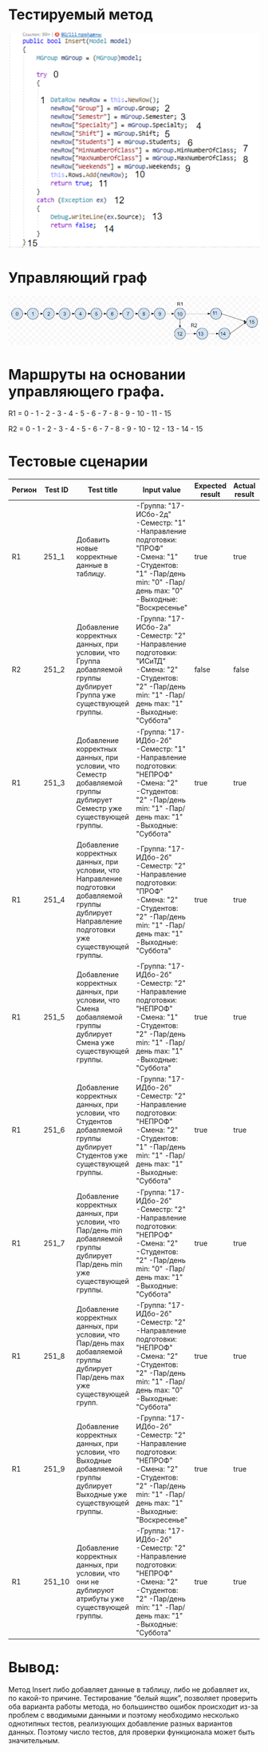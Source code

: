 # Тестируемый метод
![alt text](CODE.PNG "Тестируемый метод")
# Управляющий граф
![alt text](GRAPH.PNG "Тестируемый метод")

# Маршруты на основании управляющего графа.
R1 = 0 - 1 - 2 - 3 - 4 - 5 - 6 - 7 - 8 - 9 - 10 - 11 - 15

R2 = 0 - 1 - 2 - 3 - 4 - 5 - 6 - 7 - 8 - 9 - 10 - 12 - 13 - 14 - 15


# Тестовые сценарии
|Регион|Test ID|Test title|Input value|Expected result|Actual result|Test status|
| --- | --- | --- | --- | --- | --- | --- |
|R1| 251_1 |Добавить новые корректные данные в таблицу.|-Группа: "17-ИСбо-2д" -Семестр: "1" -Направление подготовки: "ПРОФ" -Смена: "1" -Студентов: "1" -Пар/день min: "0" -Пар/день max: "0" -Выходные: "Воскресенье"|true|true|Passed|
|R2| 251_2 |Добавление корректных данных, при условии, что Группа добавляемой группы дублирует Группа уже существующей группы.|-Группа: "17-ИСбо-2а" -Семестр: "2" -Направление подготовки: "ИСиТД" -Смена: "2" -Студентов: "2" -Пар/день min: "1" -Пар/день max: "1" -Выходные: "Суббота"|false|false|Passed|
|R1| 251_3 |Добавление корректных данных, при условии, что Семестр добавляемой группы дублирует Семестр уже существующей группы.|-Группа: "17-ИДбо-2б" -Семестр: "1" -Направление подготовки: "НЕПРОФ" -Смена: "2" -Студентов: "2" -Пар/день min: "1" -Пар/день max: "1" -Выходные: "Суббота"|true|true|Passed|
|R1| 251_4 |Добавление корректных данных, при условии, что Направление подготовки добавляемой группы дублирует Направление подготовки уже существующей группы.|-Группа: "17-ИДбо-2б" -Семестр: "2" -Направление подготовки: "ПРОФ" -Смена: "2" -Студентов: "2" -Пар/день min: "1" -Пар/день max: "1" -Выходные: "Суббота"|true|true|Passed|
|R1| 251_5 |Добавление корректных данных, при условии, что Смена добавляемой группы дублирует Смена уже существующей группы.|-Группа: "17-ИДбо-2б" -Семестр: "2" -Направление подготовки: "НЕПРОФ" -Смена: "1" -Студентов: "2" -Пар/день min: "1" -Пар/день max: "1" -Выходные: "Суббота"|true|true|Passed|
|R1| 251_6 |Добавление корректных данных, при условии, что Студентов добавляемой группы дублирует Студентов уже существующей группы.|-Группа: "17-ИДбо-2б" -Семестр: "2" -Направление подготовки: "НЕПРОФ" -Смена: "2" -Студентов: "1" -Пар/день min: "1" -Пар/день max: "1" -Выходные: "Суббота"|true|true|Passed|
|R1| 251_7 |Добавление корректных данных, при условии, что Пар/день min добавляемой группы дублирует Пар/день min уже существующей группы.|-Группа: "17-ИДбо-2б" -Семестр: "2" -Направление подготовки: "НЕПРОФ" -Смена: "2" -Студентов: "2" -Пар/день min: "0" -Пар/день max: "1" -Выходные: "Суббота"|true|true|Passed|
|R1| 251_8 |Добавление корректных данных, при условии, что Пар/день max добавляемой группы дублирует Пар/день max уже существующей групп.|-Группа: "17-ИДбо-2б" -Семестр: "2" -Направление подготовки: "НЕПРОФ" -Смена: "2" -Студентов: "2" -Пар/день min: "1" -Пар/день max: "0" -Выходные: "Суббота"|true|true|Passed|
|R1| 251_9 |Добавление корректных данных, при условии, что Выходные добавляемой группы дублирует Выходные уже существующей группы.|-Группа: "17-ИДбо-2б" -Семестр: "2" -Направление подготовки: "НЕПРОФ" -Смена: "2" -Студентов: "2" -Пар/день min: "1" -Пар/день max: "1" -Выходные: "Воскресенье"|true|true|Passed|
|R1| 251_10 |Добавление корректных данных, при условии, что они не дублируют атрибуты уже существующей группы.|-Группа: "17-ИДбо-2б" -Семестр: "2" -Направление подготовки: "НЕПРОФ" -Смена: "2" -Студентов: "2" -Пар/день min: "1" -Пар/день max: "1" -Выходные: "Суббота"|true|true|Passed|

# Вывод: 
Метод Insert либо добавляет данные в таблицу, либо не добавляет их, по какой-то причине. Тестирование “белый ящик”, позволяет проверить оба варианта работы метода, но большинство ошибок происходит из-за проблем с вводимыми данными и поэтому необходимо несколько однотипных тестов, реализующих добавление разных вариантов данных. Поэтому число тестов, для проверки функционала может быть значительным.
